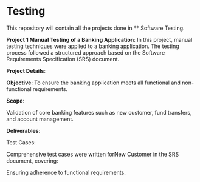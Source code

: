 # Testing
This repository will contain all the projects done in ** Software Testing.

**Project 1 Manual Testing of a Banking Application**:
In this project, manual testing techniques were applied to a banking application. The testing process followed a structured approach based on the Software Requirements Specification (SRS) document.


**Project Details**:


**Objective**: To ensure the banking application meets all functional and non-functional requirements.


**Scope**:


Validation of core banking features such as new customer, fund transfers, and account management.


**Deliverables**:


Test Cases: 


Comprehensive test cases were written forNew Customer in the SRS document, covering:


Ensuring adherence to functional requirements.
